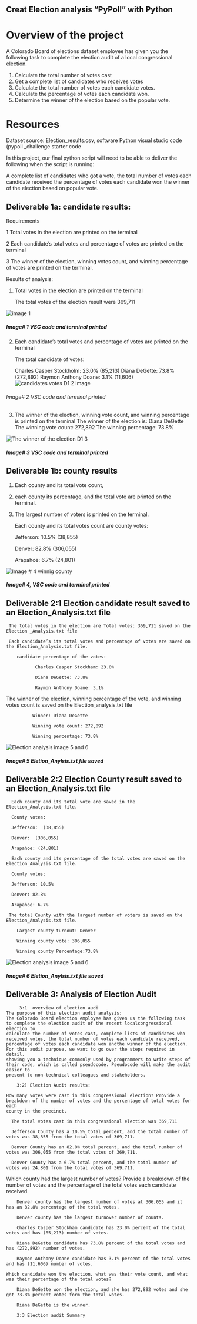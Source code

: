  ## Creat  Election analysis “PyPoll” with Python

# Overview of the project

A Colorado Board of elections dataset employee has given you the following task to complete the election audit of a local congressional election.

1.	Calculate the total number of votes cast
2.	Get a complete list of candidates who receives votes
3.	Calculate the total number of votes each candidate votes.
4.	Calculate the percentage of votes each candidate won.
5.	Determine the winner of the election based on the popular vote.

# Resources

  Dataset source: Election_results.csv, software Python visual studio code (pypoll _challenge starter code


  In this project, our final python script will need to be able to deliver the following when the script is running:

  A complete list of candidates who got a vote, the total number of votes each candidate received the percentage of votes each candidate won
   the winner of the election based on popular vote.


  ## Deliverable 1a: candidate results:

 Requirements
 
1 	Total votes in the election are printed on the terminal 

2 	Each candidate’s total votes and percentage of votes are printed on the terminal

3 	The winner of the election, winning votes count, and winning percentage of votes are printed on the terminal.

 Results of analysis:

1.	Total votes in the election are printed on the terminal 

    The total votes of the election result were 369,711
    
![image 1](https://user-images.githubusercontent.com/107454933/178174616-0c4cde36-49d8-48de-bd69-e28c36a95dd6.png)
##### Image# 1 VSC code and terminal printed 

2.	Each candidate’s total votes and percentage of votes are printed on the terminal 
     
    The total candidate of votes: 
      
    Charles Casper Stockholm: 23.0% (85,213)
	  Diana DeGette: 73.8% (272,892)
	  Raymon Anthony Doane: 3.1% (11,606)
![candidates votes D1 2 Image](https://user-images.githubusercontent.com/107454933/178174163-53649492-0350-4d35-bac3-cdedf8b1106b.png)
###### Image# 2  VSC code and terminal printed  

3.	The winner of the election, winning vote count, and winning percentage is printed on the terminal
    The winner of the election is: Diana DeGette
  	The winning vote count: 272,892
  	The winning percentage: 73.8%
    
![The winner of the election D1 3](https://user-images.githubusercontent.com/107454933/178175341-603dbbbc-b63e-47b6-9227-b2fa1cda2893.png)
##### Image# 3 VSC code and terminal printed
   
   ## Deliverable 1b: county results

   1) Each county and its total vote count,
   2) each county its percentage, and the total vote are printed on the terminal.
   3) The largest number of voters is printed on the terminal.
        
      Each county and its total votes count are county votes: 
        
        Jefferson: 10.5% (38,855)
          
        Denver: 82.8% (306,055)
          
        Arapahoe: 6.7% (24,801)
          
![Image # 4 winnig county](https://user-images.githubusercontent.com/107454933/178176594-58b1a326-8143-47ef-9c4a-93c5dabeb629.png)
##### Image# 4, VSC code and terminal printed
 
  ## Deliverable 2:1 Election candidate result saved to an Election_Analysis.txt file
  
     The total votes in the election are Total votes: 369,711 saved on the Election _Analysis.txt file

     Each candidate’s its total votes and percentage of votes are saved on the Election_Analysis.txt file.
      
        candidate percentage of the votes: 
      
               Charles Casper Stockham: 23.0% 
        
               Diana DeGette: 73.8%
                        
               Raymon Anthony Doane: 3.1%
                  
   The winner of the election, winning percentage of the vote, and winning votes count is saved on the Election_analysis.txt file
                        
              Winner: Diana DeGette
                        
              Winning vote count: 272,892
                        
              Winning percentage: 73.8%
                        
   ![Election analysis image 5 and 6](https://user-images.githubusercontent.com/107454933/178177553-2f984bd3-b55f-4c78-86e6-111383f1c158.png)
  ##### Image# 5 Eletion_Anylsis.txt file saved

 ## Deliverable 2:2 Election County result saved to an Election_Analysis.txt file

 	  Each county and its total vote are saved in the Election_Analysis.txt file.
  
      County votes:

      Jefferson:  (38,855)
          
      Denver:  (306,055)
          
      Arapahoe: (24,801)
          
	  Each county and its percentage of the total votes are saved on the Election_Analysis.txt file.
       
      County votes:
       
      Jefferson: 10.5% 
          
      Denver: 82.8% 
          
      Arapahoe: 6.7% 

  	 The total County with the largest number of voters is saved on the Election_Analysis.txt file.
        
        Largest county turnout: Denver
        
        Winning county vote: 306,055
        
        Winning county Percentage:73.8%

![Election analysis image 5 and 6](https://user-images.githubusercontent.com/107454933/178179219-addfbd41-9e58-4bf1-bb58-07e8acc2688e.png)
##### Image# 6 Eletion_Anylsis.txt file saved
 
 ## Deliverable 3: Analysis of Election Audit 
 
         3:1  overview of election audi
    The purpose of this election audit analysis: 
    The Colorado Board election employee has given us the following task to complete the election audit of the recent localcongressional election to 
    calculate the number of votes cast, complete lists of candidates who received votes, the total number of votes each candidate received, 
    percentage of votes each candidate won andthe winner of the election. For this audit purpose, we want to go over the steps required in detail. 
    showing you a technique commonly used by programmers to write steps of their code, which is called pseudocode. Pseudocode will make the audit easier to
    present to non-technical colleagues and stakeholders.
    
        3:2) Election Audit results:
 
	How many votes were cast in this congressional election? Provide a breakdown of the number of votes and the percentage of total votes for each
	county in the precinct.
   
      The total votes cast in this congressional election was 369,711
   
      Jefferson County has a 10.5% total percent, and the total number of votes was 38,855 from the total votes of 369,711.
  
      Denver County has an 82.8% total percent, and the total number of votes was 306,055 from the total votes of 369,711.
  
      Denver County has a 6.7% total percent, and the total number of votes was 24,801 from the total votes of 369,711.
  
  Which county had the largest number of votes? Provide a breakdown of the number of votes and the percentage of the total votes each candidate received.
        
        Denver county has the largest number of votes at 306,055 and it has an 82.8% percentage of the total votes.
        
        Denver county has the largest turnover number of counts.
        
        Charles Casper Stockham candidate has 23.0% percent of the total votes and has (85,213) number of votes.
        
        Diana DeGette candidate has 73.8% percent of the total votes and has (272,892) number of votes.
        
        Raymon Anthony Doane candidate has 3.1% percent of the total votes and has (11,606) number of votes.
        
    Which candidate won the election, what was their vote count, and what was their percentage of the total votes?
    
        Diana DeGette won the election, and she has 272,892 votes and she got 73.8% percent votes form the total votes.
        
        Diana DeGette is the winner.
	
		3:3 Election audit Summary
	
